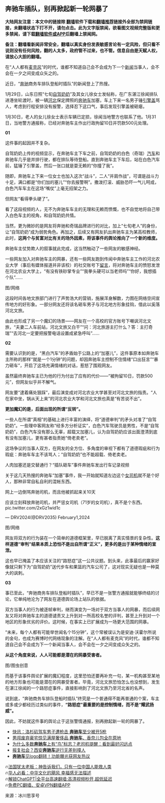  <!-- 面包屑导航 --> <h2>奔驰车插队，别再掀起新一轮网暴了</h2> <p class="notice"><b>大陆网友注意：本文中的链接除 <a href="https://github.com/bannedbook/fanqiang" >翻墙</a>软件下载和<a href="https://github.com/killgcd/justmysocks/blob/master/README.md">翻墙推荐</a>链接外全部为禁网链接，未翻墙状态下打不开，请勿点击。此为文字版禁闻，欲看图文视频完整版和更多禁闻，请下载<a href="https://github.com/bannedbook/fanqiang">翻墙软件或APP</a>后翻墙上禁闻网。</p><p>备注：翻墙看新闻非常安全，翻墙以真实身份发表敏感言论有一定风险，但只看不说则没有任何风险，翻的人太多，政府管不过来，也不管。信息自由是天赋人权，请放心大胆的翻墙。</b></p>  <div class="entry"> <p>在“人人都有<a href="https://www.bannedbook.org/bnews/tag/%E9%BA%A6%E5%85%8B%E9%A3%8E/" class="st_tag internal_tag" rel="tag" title="标签 麦克风 下的日志">麦克风</a>”的时代，谁都不知道自己会不会成为下一个<span class='wp_keywordlink_affiliate'><a href="https://www.bannedbook.org/" title="新闻">新闻</a></span>当事人，会不会在一夕之间变成众矢之的。</p> <p>近日，“<a href="https://www.bannedbook.org/bnews/tag/%e5%a5%94%e9%a9%b0/" class="st_tag internal_tag" rel="tag" title="标签 奔驰 下的日志">奔驰</a>商务车排队登船时插队”的新闻登上了热搜。</p> <p>1月29日，山东日照“七旬<a href="https://www.bannedbook.org/bnews/tag/%E8%87%AA%E9%A9%BE/" class="st_tag internal_tag" rel="tag" title="标签 自驾 下的日志">自驾</a><a href="https://www.bannedbook.org/bnews/tag/%e5%a5%b6%e5%a5%b6/" class="st_tag internal_tag" rel="tag" title="标签 奶奶 下的日志">奶奶</a>”及其女儿徐女士发帖称，在广东湛江徐闻排队进港坐轮渡时，被一辆<a href="https://www.bannedbook.org/bnews/tag/%e6%b2%b3%e5%8c%97/" class="st_tag internal_tag" rel="tag" title="标签 河北 下的日志">河北</a>保定牌照的<a href="https://www.bannedbook.org/bnews/tag/%E5%A5%94%E9%A9%B0%E8%BD%A6/" class="st_tag internal_tag" rel="tag" title="标签 奔驰车 下的日志">奔驰车</a>加塞，车上下来一名男子锤<a href="https://www.bannedbook.org/bnews/tag/%E5%BC%95%E6%93%8E%E7%9B%96/" class="st_tag internal_tag" rel="tag" title="标签 引擎盖 下的日志">引擎盖</a>骂人，考虑到行程安排没有报警，选择忍下这口气，事后发现引擎盖被砸瘪。</p> <p>1月30日，老人的女儿徐女士表示车辆已定损，徐闻当地警方也联系了他。1月31日，当地警方通报称，已经对奔驰车主作出行政拘留10日并罚款500元处理。</p> <p><strong>01</strong></p> <p>这件事的起因并不复杂。</p> <p>自驾奶奶上传的视频显示，在奔驰车主下车之前，自驾奶奶的白色（奇瑞）<a href="https://www.bannedbook.org/bnews/tag/%e6%b1%bd%e8%bd%a6/" class="st_tag internal_tag" rel="tag" title="标签 汽车 下的日志">汽车</a>和奔驰车几乎是并排行驶，都在排队等待登船。直到奔驰车主下车后，站在白色汽车前，猛锤了引擎盖，然后一张口就是耍无赖的“你撞了我”。</p> <p>随即，奔驰车上下来一位女士也加入这次“战斗”，二人“并肩作战”，可谓是战斗力十足，满口都是“你们加的塞儿”“你去报警啊”。撒泼打滚、威胁恐吓一气儿呵成，白色汽车车主在这场“嘴仗”上毫无招架之力。</p> <p>但网友“看得拳头硬了”。</p> <p>看了这段视频的人，无不为奔驰车车主的无理和无赖而愤慨，也不自觉地将自己带入白色车主的视角，和自驾奶奶共情。</p> <p>当然，更为微妙的是网友将奔驰和奇瑞品牌进行的对比，加上“七旬老人”的身份，让“自驾奶奶”成为弱势角色。再加之，后续又有网友扒出奔驰车主为某高校教师，此时，<strong>这两个与贫富对比有关的场外因素，将该事件的舆论推向了一个新的维度。</strong></p> <p>奔驰车主仗势欺人的叙事就此完成，这当然触动了一些网友的敏感神经。</p> <p>一些网友加入对奔驰车主的网暴，还有一些网友跑到传闻中奔驰车主工作的河北农业大学（事后有媒体报道并非该校）的社交账号下<span class='wp_keywordlink'><a href="https://www.bannedbook.org/bnews/tougao/" title="留言" target="_blank">留言</a></span>，将对奔驰车主的愤怒发泄在河北农业大学上，“有没有铁砂掌专业”“我拳头硬可以当老师吗”“你好，我想插个队”……</p> <p>图/网络</p> <p>这段时间各地文旅部门进行了声势浩大的营销，施展浑身解数，力图在网络空间宣传地方的好形象。一部分网友还将该名砸车男子与河北地方形象挂钩，借此以奚落河北文旅。</p> <p>由此也形成了另一个魔幻的场景——网友在一个高校的官方账号下嘲讽河北文旅，“夫妻二人车前站，河北文旅又白干”“问：河北旅游主打什么？答：主打奇瑞”“去河北一定要把报警电话设置成紧急呼叫”……</p> <p><strong>02</strong></p> <p>需要认识到的是，“黑白汽车”的矛盾始于公路上的“加塞儿”，这件事原本如奔驰车主所称的那样“就是一个1分钟”的问题，却因奔驰车主控制不住情绪“口出狂言”“暴力砸车”，开启了这场充满情绪的对话，惹怒了围观网友。</p> <p>虽然最终奔驰车主已为他的行为付出了应有的代价——“被拘留10日，罚款500元”，但网友似乎并不解气。</p> <p>网友要“逮着痛处狠踩”，最后演变成对河北农业大学甚至对河北文旅的指责。“人在家中坐，锅从天上来”的河北农业大学和河北文旅也真是“有苦说不出”。</p>  <p><strong>更加魔幻的是，后面出现的所谓“反转”。</strong></p> <p>一些人在所谓“真相”的基础上进行丰富的演绎，将“道德审判”的矛头对准了“自驾奶奶”。一些理中客网友称“经多方分析证实”，白色汽车驾驶员是男性，不是“自驾奶奶”，白色汽车没有那么无辜，超载又加塞儿，认为自驾奶奶应该出面澄清到底有没有加塞儿，更有甚者指责她“倚老卖老”。</p> <p>这场争议的当事人双方，在网友的全方位、多角度的审视下都有了道德瑕疵和行为瑕疵：奔驰车车主不该骂人；“自驾奶奶”也不能超载、倚老卖老。</p> <p>人肉加塞还是交替通行？“插队砸车”事件奔驰车发出行车记录视频</p> <p>关于这几天热搜的奔驰车“加塞”事件，我一开始就知道左边这个<a href="https://www.bannedbook.org/bnews/tag/%e5%a5%b3%e5%8f%b8%e6%9c%ba/" class="st_tag internal_tag" rel="tag" title="标签 女司机 下的日志">女司机</a>就不是个好人，那种非常自私自利的混帐东西。</p> <p>网上一边倒骂奔驰司机，而且他被抓起来关10天</p> <p>应该立刻释放奔驰司机，并严惩女司机（71岁的女司机），真不是个东西。 pic.twitter.com/2xGz1wid1c</p> <p>— DRV2024(@DRV2035) February1,2024</p> <p>图/网络</p> <p>网友将双方的行为装在一个简单的道德框架里，早已脱离了真实情景的复杂性。<strong>这样道德“审判”结果本质上恐怕不是出自所谓“正义”，更多的是出于某种情绪的宣泄。</strong></p>  <p>这也早已掩盖了本应该关注的“路怒症”这一公共议题。到头来，此事最后的赢家好像就只剩下为“自驾奶奶”送代步车和果篮的汽车公司了，这对现实无疑也是一种莫大的讽刺。</p> <p><strong>03</strong></p> <p>事已至此，“奔驰商务车排队登船时插队”，早已不是一张警方通报就能够终结的讨论，它单纯地沦为了网友在道德舆论场上站队的依据。</p> <p>双方当事人的行为被逐帧审判，继而演变为一场对于双方当事人的网暴，而后续网友又将对奔驰车主的道德谴责又上升到对一所高校名誉的评判，甚至上升到对一个地区的形象优劣的评价。这时候，在事实上已扩展成为一场更大范围的网暴。</p> <p>“未来，每个人都有可能举世闻名个15分钟”，这个常被误认为是安迪·沃霍尔所说的金句，也成为赛博时代网络现象的注解。在“人人都有麦克风”的时代，谁都不知道自己会不会成为下一个新闻当事人，会不会在一夕之间变成众矢之的。</p> <p><strong>从这个角度来说，人人可能都是潜在的网暴受害者。</strong></p> <p>图/图虫创意</p> <p>而基于该事件舆论扩展的魔幻程度，这里恐怕还要再补充一句，某一机构甚至某地的地方形象也可能是潜在的网暴受害者。毕竟，河北文旅恐怕怎么也没想到，发生在湛江徐闻的一个路怒症事件，直接影响到了河北文旅乃至河北省的名声。</p> <p>说到底，“奔驰商务车排队登船时插队”终究是一个普通得不能再普通的个案，车主或多或少都经历过类似的事件，<strong>“路怒症”最重要的是控制情绪，而不是“耀武扬威”。</strong></p> <p>因此，不妨就这件事的舆论止于这张警情通报，别再掀起新一轮的网暴了。</p>  <!--<div id="taboola-mid-1"></div>--><ul class='op-related-articles' title='相关阅读'> <li><a href='https://www.bannedbook.org/bnews/cnnews/20230901/1928044.html' target='_blank'>快讯：洛杉矶驾车男子遭枪击 <b>奔驰车</b>至少被开5枪</a></li> <li><a href='https://www.bannedbook.org/bnews/funmedia/20221217/1824665.html' target='_blank'>男闯废弃豪宅惊见满屋奢侈品 <b>奔驰车</b>、香奈儿包全在原地</a></li> <li><a href='https://www.bannedbook.org/bnews/lifebaike/20221001/1791822.html' target='_blank'>为什么多数<b>奔驰车</b>上有“鸟”标志？老司机提醒：看到最好闪远点</a></li> <li><a href='https://www.bannedbook.org/bnews/comments/20220923/1788517.html' target='_blank'>报复社会？西安<b>奔驰车</b>逆行无差别撞人</a></li> <li><a href='https://www.bannedbook.org/bnews/cnnews/20220205/1688103.html' target='_blank'><b>奔驰车</b>见logo翻转！功能曝光获网友热议</a></li> </ul> <p class="texttj"> 🔥<a href="https://www.bannedbook.org/bnews/ssgc/20230219/1850782.html" target="_blank">法国犹太老板：神告诉我们，只有一位中国人能救人类</a><br/> 🔥<a href="https://www.bannedbook.org/bnews/comments/20220220/1694796.html" target="_blank">华人必看：中华文化的飓风 幸福感无法描述</a><br/> 🔥<a href="https://github.com/bannedbook/fanqiang/wiki/V2ray%E6%9C%BA%E5%9C%BA" target="_blank">解锁ChatGPT|全平台高速翻墙:高清视频秒开,超低延迟</a><br/> 🔥<a href="https://github.com/bannedbook/fanqiang/wiki/%E7%A6%81%E9%97%BB%E7%BD%91%E5%AE%89%E5%8D%93%E7%BF%BB%E5%A2%99%E6%96%B0%E9%97%BBAPP" target="_blank">免费PC翻墙、安卓VPN翻墙APP</a><br/> </p><p class="src-info">来源：冰川思享号 </p><a name='sharetosocial'></a> <div style="margin-bottom:5px;padding-bottom:5px;clear:both"> <div id="archive-pix-1" class="banner-ads"> <!-- AuctionX Display platform tag START --> <div id="27602x728x90x621x_ADSLOT1" clicktrack="%%CLICK_URL_ESC%%"></div>  <!-- AuctionX Display platform tag END --> </div> <div id="archive-pix-2" class="banner-ads"> <!-- AuctionX Display platform tag START --> <div id="27556x300x250x621x_ADSLOT1" clicktrack="%%CLICK_URL_ESC%%" style="margin:0 auto;text-align:center"></div>  <!-- AuctionX Display platform tag END --> </div> </div>  <div id="archive-pix-1" class="banner-ads"> <!-- AuctionX Display platform tag START --> <div id="27603x728x90x621x_ADSLOT1" clicktrack="%%CLICK_URL_ESC%%"></div>  <!-- AuctionX Display platform tag END --> </div> </div><!--END ENTRY--> 